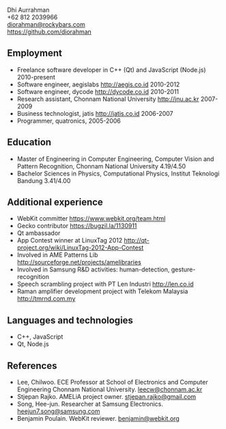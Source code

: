 Dhi Aurrahman
<br/>+62 812 2039966
<br/>diorahman@rockybars.com
<br/>https://github.com/diorahman

## Employment

- Freelance software developer in C++ (Qt) and JavaScript (Node.js) 2010-present
- Software engineer, aegislabs http://aegis.co.id 2010-2012
- Software engineer, dycode http://dycode.co.id 2010-2011
- Research assistant, Chonnam National University http://jnu.ac.kr 2007-2009
- Business technologist, jatis http://jatis.co.id 2006-2007
- Programmer, quatronics, 2005-2006

## Education

- Master of Engineering in Computer Engineering, Computer Vision and Pattern Recognition, Chonnam National University 4.19/4.50
- Bachelor Sciences in Physics, Computational Physics, Institut Teknologi Bandung 3.41/4.00

## Additional experience

- WebKit committer https://www.webkit.org/team.html
- Gecko contributor https://bugzil.la/1130911
- Qt ambassador
- App Contest winner at LinuxTag 2012 http://qt-project.org/wiki/LinuxTag-2012-App-Contest
- Involved in AME Patterns Lib http://sourceforge.net/projects/amelibraries
- Involved in Samsung R&D activities: human-detection, gesture-recognition
- Speech scrambling project with PT Len Industri http://len.co.id
- Raman amplifier development project with Telekom Malaysia http://tmrnd.com.my

## Languages and technologies

- C++, JavaScript
- Qt, Node.js

## References

- Lee, Chilwoo. ECE Professor at School of Electronics and Computer Engineering Chonnam National University. leecw@chonnam.ac.kr
- Stjepan Rajko. AMELiA project owner. stjepan.rajko@gmail.com
- Song, Hee-jun. Researcher at Samsung Electronics. heejun7.song@samsung.com
- Benjamin Poulain. WebKit reviewer. benjamin@webkit.org

